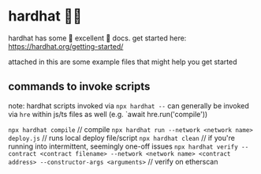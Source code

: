 # hardhat 👷‍♂️
hardhat has some 🤌 excellent 🤌 docs. get started here: https://hardhat.org/getting-started/

attached in this are some example files that might help you get started

## commands to invoke scripts
note: hardhat scripts invoked via `npx hardhat --` can generally be invoked via `hre` within js/ts files as well (e.g. `await hre.run('compile'))

`npx hardhat compile` // compile
`npx hardhat run --network <network name> deploy.js` // runs local deploy file/script
`npx hardhat clean` // if you're running into intermittent, seemingly one-off issues
`npx hardhat verify --contract <contract filename> --network <network name> <contract address> --constructor-args <arguments>` // verify on etherscan